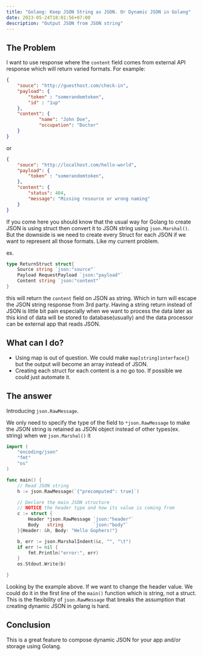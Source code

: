 ```yaml
---
title: "Golang: Keep JSON String as JSON. Or Dynamic JSON in Golang"
date: 2023-05-24T18:01:56+07:00
description: "Output JSON from JSON string"
---
```


## The Problem

I want to use response where the `content` field comes from external API response which will return varied formats. For example:

```json
{
    "souce": "http://guesthost.com/check-in",
    "payload": {
        "token" : "somerandomtoken",
        "id" : "1up"
    },
    "content": {
            "name": "John Doe",
            "occupation": "Doctor"
    }
}
```
or 
```json
{
    "souce": "http://localhost.com/hello-world",
    "payload": {
        "token" : "somerandomtoken",
    },
    "content": {
        "status": 404,
        "message": "Missing resource or wrong naming"
    }
}
```

If you come here you should know that the usual way for Golang to create JSON is using struct then convert it to JSON string using `json.Marshal()`. But the downside is we need to create every Struct for each JSON if we want to represent all those formats. Like my current problem.

ex.

```go
type ReturnStruct struct{
    Source string `json:"source"`
    Payload RequestPayload `json:"payload"`
    Content string `json:"content"`
}
```

this will return the `content` field on JSON as string. Which in turn will escape the JSON string response from 3rd party.  Having a string return instead of JSON is little bit pain especially when we want to process the data later as this kind of data will be stored to database(usually) and the data processor can be external app that reads JSON.

## What can I do? 

- Using map is out of question. We could make `map[string]interface{}` but the output will become an array instead of JSON.
- Creating each struct for each content is a no go too. If possible we could just automate it.


## The answer

Introducing `json.RawMessage`.

We only need to specify the type of the field to `*json.RawMessage` to make the JSON string is retained as JSON object instead of other types(ex. string) when we `json.Marshal()` it


```go
import (
	"encoding/json"
	"fmt"
	"os"
)

func main() {
    // Read JSON string
	h := json.RawMessage(`{"precomputed": true}`)

    // Declare the main JSON structure
    // NOTICE the header type and how its value is coming from
	c := struct {
		Header *json.RawMessage `json:"header"`
		Body   string           `json:"body"`
	}{Header: &h, Body: "Hello Gophers!"}

	b, err := json.MarshalIndent(&c, "", "\t")
	if err != nil {
		fmt.Println("error:", err)
	}
	os.Stdout.Write(b)

}
```

Looking by the example above. If we want to change the header value. We could do it in the first line  of the `main()` function which is string, not a struct. This is the flexibility of `json.RawMessage` that breaks the assumption that creating dynamic JSON in golang is hard.

## Conclusion

This is a great feature to compose dynamic JSON for your app and/or storage using Golang. 
